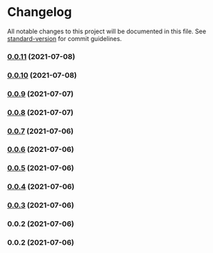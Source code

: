 # Changelog

All notable changes to this project will be documented in this file. See [standard-version](https://github.com/conventional-changelog/standard-version) for commit guidelines.

### [0.0.11](https://github.com/teamnovu/nuxt-cloudinary-image/compare/v0.0.10...v0.0.11) (2021-07-08)

### [0.0.10](https://github.com/teamnovu/nuxt-cloudinary-image/compare/v0.0.9...v0.0.10) (2021-07-08)

### [0.0.9](https://github.com/teamnovu/nuxt-cloudinary-image/compare/v0.0.8...v0.0.9) (2021-07-07)

### [0.0.8](https://github.com/teamnovu/nuxt-cloudinary-image/compare/v0.0.7...v0.0.8) (2021-07-07)

### [0.0.7](https://github.com/teamnovu/nuxt-cloudinary-image/compare/v0.0.6...v0.0.7) (2021-07-06)

### [0.0.6](https://github.com/teamnovu/nuxt-cloudinary-image/compare/v0.0.5...v0.0.6) (2021-07-06)

### [0.0.5](https://github.com/teamnovu/nuxt-cloudinary-image/compare/v0.0.4...v0.0.5) (2021-07-06)

### [0.0.4](https://github.com/teamnovu/nuxt-cloudinary-image/compare/v0.0.3...v0.0.4) (2021-07-06)

### [0.0.3](https://github.com/teamnovu/nuxt-cloudinary-image/compare/v0.0.2...v0.0.3) (2021-07-06)

### 0.0.2 (2021-07-06)

### 0.0.2 (2021-07-06)
